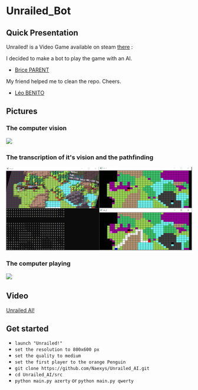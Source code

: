 # Unrailed_Bot
## Quick Presentation

Unrailed! is a Video Game available on steam [there](https://unrailed-game.com/) :

I decided to make a bot to play the game with an AI.

+ [Brice PARENT](https://github.com/Naexys)

My friend helped me to clean the repo. Cheers.

+ [Léo BENITO  ](https://github.com/TrAyZeN) 

## Pictures

### The computer vision
![](assets/demo.gif)

### The transcription of it's vision and the pathfinding
![](assets/Dot.PNG)

### The computer playing
![](assets/play.gif)

## Video

[Unrailed AI!](https://youtu.be/Hu6cn4zaFlU)

## Get started

* `launch "Unrailed!"`
* `set the resolution to 800x600 px`
* `set the quality to medium`
* `set the first player to the orange Penguin`
* `git clone https://github.com/Naexys/Unrailed_AI.git`
* `cd Unrailed_AI/src`
* `python main.py azerty` or `python main.py qwerty`
